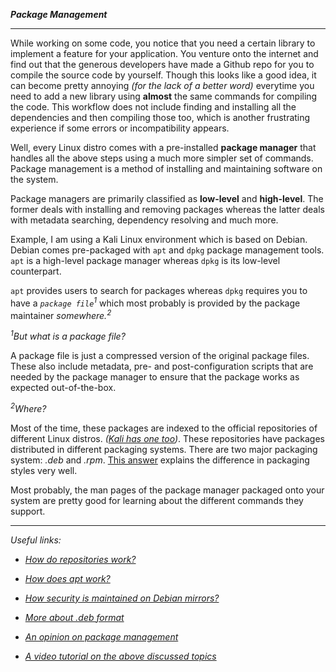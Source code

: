 *__Package Management__*

-----

While working on some code, you notice that you need a certain library to implement a feature for your application. You venture onto the internet and find out that the generous developers have made a Github repo for you to compile the source code by yourself. Though this looks like a good idea, it can become pretty annoying _(for the lack of a better word)_ everytime you need to add a new library using __almost__ the same commands for compiling the code. This workflow does not include finding and installing all the dependencies and then compiling those too, which is another frustrating experience if some errors or incompatibility appears.

Well, every Linux distro comes with a pre-installed __package manager__ that handles all the above steps using a much more simpler set of commands. Package management is a method of installing and maintaining software on the system.

Package managers are primarily classified as __low-level__ and __high-level__. The former deals with installing and removing packages whereas the latter deals with metadata searching, dependency resolving and much more.

Example, I am using a Kali Linux environment which is based on Debian. Debian comes pre-packaged with `apt` and `dpkg` package management tools. `apt` is a high-level package manager whereas `dpkg` is its low-level counterpart.

`apt` provides users to search for packages whereas `dpkg` requires you to have a _`package file`_<sup>_1_</sup> which most probably is provided by the package maintainer _somewhere._<sup>_2_</sup>

<sup>_1_</sup>_But what is a package file?_

A package file is just a compressed version of the original package files. These also include metadata, pre- and post-configuration scripts that are needed by the package manager to ensure that the package works as expected out-of-the-box.

<sup>_2_</sup>_Where?_

Most of the time, these packages are indexed to the official repositories of different Linux distros. _([Kali has one too](http://http.kali.org/kali/dists/kali-rolling/))_. These repositories have packages distributed in different packaging systems. There are two major packaging system: _.deb_ and _.rpm_. [This answer](https://unix.stackexchange.com/questions/103531/what-are-deb-and-rpm-and-how-are-they-different-from-msi) explains the difference in packaging styles very well.

Most probably, the man pages of the package manager packaged onto your system are pretty good for learning about the different commands they support.

---

_Useful links:_

- [_How do repositories work?_](https://askubuntu.com/questions/1319136/how-do-repositories-work)

- [_How does apt work?_](https://askubuntu.com/questions/540937/what-does-apt-get-install-do-under-the-hood)

- [_How security is maintained on Debian mirrors?_](https://unix.stackexchange.com/questions/285635/how-is-the-authenticity-of-debian-packages-guaranteed)

- [_More about .deb format_](https://www.debian.org/doc/manuals/distribute-deb/distribute-deb.html#non-native-packaging)

- [_An opinion on package management_](https://www.youtube.com/watch?v=xLGdoL7xa3o)

- [_A video tutorial on the above discussed topics_](https://www.youtube.com/watch?v=vX3krP6JmOY)